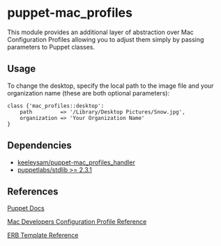# puppet-mac_profiles

This module provides an additional layer of abstraction over Mac Configuration Profiles allowing you to adjust them simply by passing parameters to Puppet classes.

## Usage
To change the desktop, specify the local path to the image file and your organization name (these are both optional parameters):

``` puppet
class {'mac_profiles::desktop':
    path         => '/Library/Desktop Pictures/Snow.jpg',
    organization => 'Your Organization Name' 
}
```

## Dependencies

* [keeleysam/puppet-mac_profiles_handler](https://github.com/keeleysam/puppet-mac_profiles_handler)
* [puppetlabs/stdlib >= 2.3.1](https://forge.puppetlabs.com/puppetlabs/stdlib)

## References
<a href="https://puppet.com/docs">Puppet Docs</a>

<a href="https://developer.apple.com/business/documentation/Configuration-Profile-Reference.pdf">Mac Developers Configuration Profile Reference</a>

<a href="https://puppet.com/docs/puppet/6.3/lang_template_erb.html">ERB Template Reference</a>
